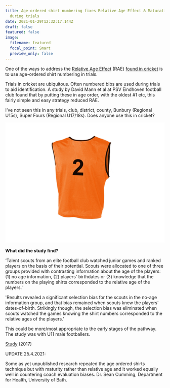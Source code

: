 ```yaml
---
title: Age-ordered shirt numbering fixes Relative Age Effect & Maturation Bias
  during trials
date: 2021-01-29T12:32:17.144Z
draft: false
featured: false
image:
  filename: featured
  focal_point: Smart
  preview_only: false
---
```

One of the ways to address the [Relative Age Effect](https://onemoresummer.co.uk/post/what-is-relative-age-effect/) (RAE) [found in cricket](https://onemoresummer.co.uk/post/how-rae-affects-a-county-career/) is to use age-ordered shirt numbering in trials.

Trials in cricket are ubiquitous. Often numbered bibs are used during trials to aid identification. A study by David Mann et al at PSV Eindhoven football club found that by putting these in age order, with the oldest #1 etc, this fairly simple and easy strategy reduced RAE.

I’ve not seen this in any trials, club, district, county, Bunbury (Regional U15s), Super Fours (Regional U17/18s). Does anyone use this in cricket?

![](bib.png)

**What did the study find?**

‘Talent scouts from an elite football club watched junior games and ranked players on the basis of their potential. Scouts were allocated to one of three groups provided with contrasting information about the age of the players: (1) no age information, (2) players' birthdates or (3) knowledge that the numbers on the playing shirts corresponded to the relative age of the players.'

'Results revealed a significant selection bias for the scouts in the no-age information group, and that bias remained when scouts knew the players' dates-of-birth. Strikingly though, the selection bias was eliminated when scouts watched the games knowing the shirt numbers corresponded to the relative ages of the players.’

This could be more/most appropriate to the early stages of the pathway. The study was with U11 male footballers.

[Study](https://pubmed.ncbi.nlm.nih.gov/27238077/#:~:text=When%20placed%20into%20age%20groups,show%20how%20to%20reduce%20it.) (2017)

UPDATE 25.4.2021:

Some as yet unpublished research repeated the age ordered shirts technique but with maturity rather than relative age and it worked equally well in countering coach evaluation biases. Dr. Sean Cumming, Department for Health, University of Bath.